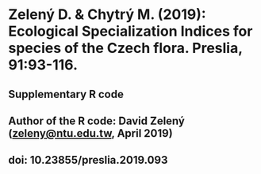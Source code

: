 # Zelený D. & Chytrý M. (2019): Ecological Specialization Indices for species of the Czech flora. Preslia, 91:93-116.
## Supplementary R code
## Author of the R code: David Zelený (zeleny@ntu.edu.tw, April 2019)
## doi: 10.23855/preslia.2019.093

